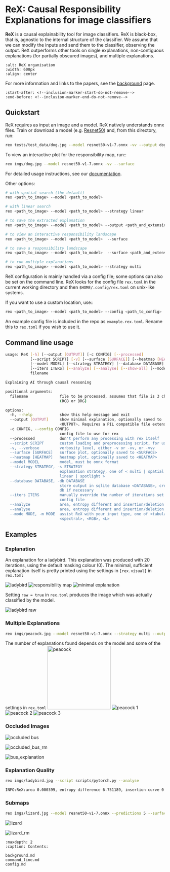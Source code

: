 # ReX: Causal Responsibility Explanations for image classifiers

**ReX** is a causal explainability tool for image classifiers.
ReX is black-box, that is, agnostic to the internal structure of the classifier.
We assume that we can modify the inputs and send them to the classifier, observing the output.
ReX outperforms other tools on single explanations, non-contiguous explanations (for partially obscured images), and multiple explanations.

```{image} ../assets/rex-structure-600x129.png
:alt: ReX organisation
:width: 600px
:align: center
```

For more information and links to the papers, see the [background](background) page.

```{include} ../README.md
:start-after: <!--inclusion-marker-start-do-not-remove-->
:end-before: <!--inclusion-marker-end-do-not-remove-->
```

## Quickstart

ReX requires as input an image and a model.
ReX natively understands onnx files. Train or download a model (e.g. [Resnet50](https://github.com/onnx/models/blob/main/validated/vision/classification/resnet/model/resnet50-v1-7.onnx)) and, from this directory, run:

```bash
rex tests/test_data/dog.jpg --model resnet50-v1-7.onnx -vv --output dog_exp.jpg
```

To view an interactive plot for the responsibility map, run::

```bash
rex imgs/dog.jpg --model resnet50-v1-7.onnx -vv --surface
```

For detailed usage instructions, see our [documentation](https://rex-xai.readthedocs.io/en/latest/).

Other options:

```bash
# with spatial search (the default)
rex <path_to_image> --model <path_to_model>

# with linear search
rex <path_to_image> --model <path_to_model> --strategy linear

# to save the extracted explanation
rex <path_to_image> --model <path_to_model> --output <path_and_extension>

# to view an interactive responsibility landscape
rex <path_to_image> --model <path_to_model>  --surface

# to save a responsibility landscape
rex <path_to_image> --model <path_to_model>  --surface <path_and_extension>

# to run multiple explanations
rex <path_to_image> --model <path_to_model> --strategy multi
```

ReX configuration is mainly handled via a config file; some options can also be set on the command line.
ReX looks for the config file ``rex.toml`` in the current working directory and then ``$HOME/.config/rex.toml`` on unix-like systems.

If you want to use a custom location, use::

```bash
rex <path_to_image> --model <path_to_model> --config <path_to_config>
```

An example config file is included in the repo as ``example.rex.toml``.
Rename this to ``rex.toml`` if you wish to use it.

<!--inclusion-marker-end-do-not-remove-->

## Command line usage

```bash
usage: ReX [-h] [--output [OUTPUT]] [-c CONFIG] [--processed]
           [--script SCRIPT] [-v] [--surface [SURFACE]] [--heatmap [HEATMAP]]
           [--model MODEL] [--strategy STRATEGY] [--database DATABASE]
           [--iters ITERS] [--analyze] [--analyse] [--show-all] [--mode MODE]
           filename

Explaining AI through causal reasoning

positional arguments:
  filename              file to be processed, assumes that file is 3 channel
                        (RGB or BRG)

options:
  -h, --help            show this help message and exit
  --output [OUTPUT]     show minimal explanation, optionally saved to
                        <OUTPUT>. Requires a PIL compatible file extension
  -c CONFIG, --config CONFIG
                        config file to use for rex
  --processed           don't perform any processing with rex itself
  --script SCRIPT       custom loading and preprocessing script, for us with pytorch
  -v, --verbose         verbosity level, either -v or -vv, or -vvv
  --surface [SURFACE]   surface plot, optionally saved to <SURFACE>
  --heatmap [HEATMAP]   heatmap plot, optionally saved to <HEATMAP>
  --model MODEL         model, must be onnx format
  --strategy STRATEGY, -s STRATEGY
                        explanation strategy, one of < multi | spatial |
                        linear | spotlight >
  --database DATABASE, -db DATABASE
                        store output in sqlite database <DATABASE>, creating
                        db if necessary
  --iters ITERS         manually override the number of iterations set in the
                        config file
  --analyze             area, entropy different and insertion/deletion curves
  --analyse             area, entropy different and insertion/deletion curves
  --mode MODE, -m MODE  assist ReX with your input type, one of <tabular>,
                        <spectral>, <RGB>, <L>

```

## Examples

### Explanation

An explanation for a ladybird. This explanation was produced with 20 iterations, using the default masking colour (0). The minimal, sufficient explanation itself
is pretty printed using the settings in `[rex.visual]` in `rex.toml`

![ladybird](imgs/ladybird.jpg "Original Image") ![responsibility map](assets/ladybird_rm.png "Responsibility Map") ![minimal explanation](assets/ladybird_301.png "Explanation")

Setting `raw = true` in `rex.toml` produces the image which was actually classified by the model.

![ladybird raw](assets/ladybird_301_raw.png)

### Multiple Explanations

```bash
rex imgs/peacock.jpg --model resnet50-v1-7.onnx --strategy multi --output peacock.png
```

The number of explanations found depends on the model and some of the settings in `rex.toml`
<img src="imgs/peacock.jpg" alt="peacock" width="200"/> ![peacock 1](assets/peacock_84_00.png) ![peacock 2](assets/peacock_84_01.png) ![peacock 3](assets/peacock_84_02.png)

### Occluded Images

![occluded bus](imgs/occluded_bus.jpg)

![occluded_bus_rm](assets/occluded_bus_rm.png)

![bus_explanation](assets/bus_757.png)

### Explanation Quality

```bash
rex imgs/ladybird.jpg --script scripts/pytorch.py --analyse

INFO:ReX:area 0.000399, entropy difference 6.751189, insertion curve 0.964960, deletion curve 0.046096
```

### Submaps

```bash
rex imgs/lizard.jpg --model resnet50-v1-7.onnx --predictions 5 --surface lizard_subs.png
```

![lizard](imgs/lizard.jpg)

![lizard_rm](assets/lizard_subs.png)


```{toctree}
:maxdepth: 2
:caption: Contents:

background.md
command_line.md
config.md
```
